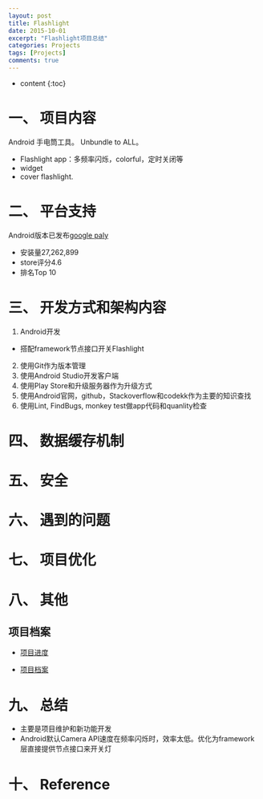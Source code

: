 ```yaml
---
layout: post
title: Flashlight
date: 2015-10-01
excerpt: "Flashlight项目总结"
categories: Projects
tags: [Projects]
comments: true
---
```


* content
{:toc}


# 一、 项目内容

Android 手电筒工具。 Unbundle to ALL。

- Flashlight app：多频率闪烁，colorful，定时关闭等
- widget
- cover flashlight.

# 二、 平台支持

Android版本已发布[google paly](https://play.google.com/store/apps/details?id=com.asus.flashlight) 

- 安装量27,262,899
- store评分4.6
- 排名Top 10

# 三、 开发方式和架构内容

1. Android开发
 - 搭配framework节点接口开关Flashlight
2. 使用Git作为版本管理
3. 使用Android Studio开发客户端
4. 使用Play Store和升级服务器作为升级方式
5. 使用Android官网，github，Stackoverflow和codekk作为主要的知识查找
6. 使用Lint, FindBugs, monkey test做app代码和quanlity检查

# 四、 数据缓存机制

# 五、 安全

# 六、 遇到的问题

# 七、 项目优化

# 八、 其他

## 项目档案

- [项目进度](N:\Project\Manager\FlashLight) 

- [项目档案](N:\Project\Manager\FlashLight)

# 九、 总结

- 主要是项目维护和新功能开发
- Android默认Camera API速度在频率闪烁时，效率太低。优化为framework层直接提供节点接口来开关灯

# 十、 Reference



